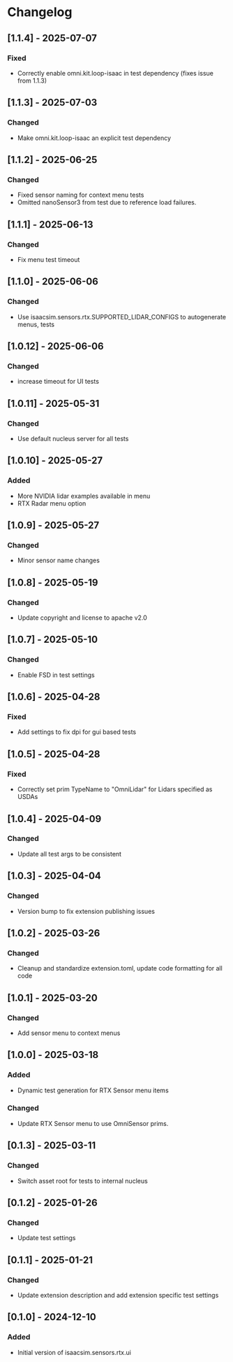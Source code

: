 # Changelog
## [1.1.4] - 2025-07-07
### Fixed
- Correctly enable omni.kit.loop-isaac in test dependency (fixes issue from 1.1.3)

## [1.1.3] - 2025-07-03
### Changed
- Make omni.kit.loop-isaac an explicit test dependency

## [1.1.2] - 2025-06-25
### Changed
- Fixed sensor naming for context menu tests
- Omitted nanoSensor3 from test due to reference load failures.

## [1.1.1] - 2025-06-13
### Changed
- Fix menu test timeout

## [1.1.0] - 2025-06-06
### Changed
- Use isaacsim.sensors.rtx.SUPPORTED_LIDAR_CONFIGS to autogenerate menus, tests

## [1.0.12] - 2025-06-06
### Changed
- increase timeout for UI tests

## [1.0.11] - 2025-05-31
### Changed
- Use default nucleus server for all tests

## [1.0.10] - 2025-05-27
### Added
- More NVIDIA lidar examples available in menu
- RTX Radar menu option

## [1.0.9] - 2025-05-27
### Changed
- Minor sensor name changes

## [1.0.8] - 2025-05-19
### Changed
- Update copyright and license to apache v2.0

## [1.0.7] - 2025-05-10
### Changed
- Enable FSD in test settings

## [1.0.6] - 2025-04-28
### Fixed
- Add settings to fix dpi for gui based tests

## [1.0.5] - 2025-04-28
### Fixed
- Correctly set prim TypeName to "OmniLidar" for Lidars specified as USDAs

## [1.0.4] - 2025-04-09
### Changed
- Update all test args to be consistent

## [1.0.3] - 2025-04-04
### Changed
- Version bump to fix extension publishing issues

## [1.0.2] - 2025-03-26
### Changed
- Cleanup and standardize extension.toml, update code formatting for all code

## [1.0.1] - 2025-03-20
### Changed
- Add sensor menu to context menus

## [1.0.0] - 2025-03-18
### Added
- Dynamic test generation for RTX Sensor menu items

### Changed
- Update RTX Sensor menu to use OmniSensor prims.

## [0.1.3] - 2025-03-11
### Changed
- Switch asset root for tests to internal nucleus

## [0.1.2] - 2025-01-26
### Changed
- Update test settings

## [0.1.1] - 2025-01-21
### Changed
- Update extension description and add extension specific test settings

## [0.1.0] - 2024-12-10
### Added
- Initial version of isaacsim.sensors.rtx.ui
